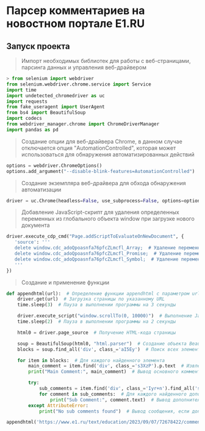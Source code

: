 # Парсер комментариев на новостном портале E1.RU
## Запуск проекта
> Импорт необходимых библиотек для работы с веб-страницами, парсинга данных и управления веб-драйвером
```python
> from selenium import webdriver
from selenium.webdriver.chrome.service import Service
import time
import undetected_chromedriver as uc
import requests
from fake_useragent import UserAgent
from bs4 import BeautifulSoup
import codecs
from webdriver_manager.chrome import ChromeDriverManager
import pandas as pd
```
> Создание опции для веб-драйвера Chrome, в данном случае отключается опция "AutomationControlled", которая может использоваться для обнаружения автоматизированных действий
```python
options = webdriver.ChromeOptions()
options.add_argument("--disable-blink-features=AutomationControlled")
```
> Создание экземпляра веб-драйвера для обхода обнаружения автоматизации
```python
driver = uc.Chrome(headless=False, use_subprocess=False, options=options)
```
>  Добавление JavaScript-скрипт для удаления определенных переменных из глобального объекта window при загрузке нового документа
 ```python
driver.execute_cdp_cmd("Page.addScriptToEvaluateOnNewDocument", {
    'source': '''
    delete window.cdc_adoQpoasnfa76pfcZLmcfl_Array;  # Удаление переменной window.cdc_adoQpoasnfa76pfcZLmcfl_Array
    delete window.cdc_adoQpoasnfa76pfcZLmcfl_Promise;  # Удаление переменной window.cdc_adoQpoasnfa76pfcZLmcfl_Promise
    delete window.cdc_adoQpoasnfa76pfcZLmcfl_Symbol;  # Удаление переменной window.cdc_adoQpoasnfa76pfcZLmcfl_Symbol
    '''
})
```
> Создание и применение функции
```python
def appendhtml(url):  # Определение функции appendhtml с параметром url
    driver.get(url)  # Загрузка страницы по указанному URL
    time.sleep(3)  # Пауза в выполнении программы на 3 секунды

    driver.execute_script("window.scrollTo(0, 10000)")  # Выполнение JavaScript-скрипта для прокрутки страницы
    time.sleep(2)  # Пауза в выполнении программы на 2 секунды

    html0 = driver.page_source  # Получение HTML-кода страницы

    soup = BeautifulSoup(html0, "html.parser")  # Создание объекта BeautifulSoup для парсинга HTML-кода
    blocks = soup.find_all('div', class_='aI5Ey')  # Поиск всех элементов div с классом 'aI5Ey'

    for item in blocks:  # Для каждого найденного элемента
        main_comment = item.find('div', class_='s3XzP').p.text  # Извлечение основного комментария
        print("Main Comment:", main_comment)  # Вывод основного комментария

        try:
            sub_comments = item.find('div', class_='Iyr+n').find_all('span', class_='Bfr0k')  # Поиск всех доп. ком
            for comment in sub_comments:  # Для каждого найденного дополнительного комментария
                print("Sub Comment:", comment.text)  # Вывод дополнительного комментария
        except AttributeError:
            print("No sub comments found")  # Вывод сообщения, если дополнительные комментарии не найдены

appendhtml('https://www.e1.ru/text/education/2023/09/07/72678422/comments/')  # Вызов функции appendhtml с указанным URL
```
